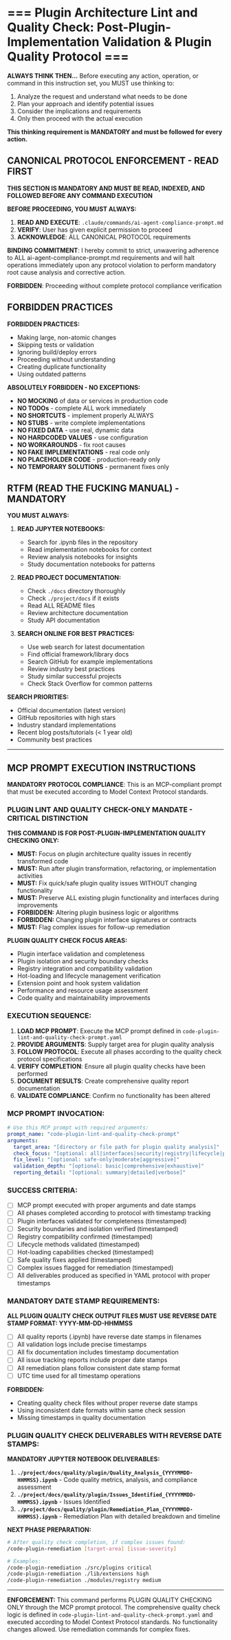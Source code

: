 # === Plugin Architecture Lint and Quality Check: Post-Plugin-Implementation Validation & Plugin Quality Protocol ===

**ALWAYS THINK THEN...** Before executing any action, operation, or command in this instruction set, you MUST use thinking to:

1. Analyze the request and understand what needs to be done
2. Plan your approach and identify potential issues
3. Consider the implications and requirements
4. Only then proceed with the actual execution

**This thinking requirement is MANDATORY and must be followed for every action.**

## CANONICAL PROTOCOL ENFORCEMENT - READ FIRST

**THIS SECTION IS MANDATORY AND MUST BE READ, INDEXED, AND FOLLOWED BEFORE ANY COMMAND EXECUTION**

**BEFORE PROCEEDING, YOU MUST ALWAYS:**

1. **READ AND EXECUTE**: `.claude/commands/ai-agent-compliance-prompt.md`
2. **VERIFY**: User has given explicit permission to proceed
3. **ACKNOWLEDGE**: ALL CANONICAL PROTOCOL requirements

**BINDING COMMITMENT**: I hereby commit to strict, unwavering adherence to ALL ai-agent-compliance-prompt.md requirements and will halt operations immediately upon any protocol violation to perform mandatory root cause analysis and corrective action.

**FORBIDDEN**: Proceeding without complete protocol compliance verification

## FORBIDDEN PRACTICES

**FORBIDDEN PRACTICES:**

- Making large, non-atomic changes
- Skipping tests or validation
- Ignoring build/deploy errors
- Proceeding without understanding
- Creating duplicate functionality
- Using outdated patterns

**ABSOLUTELY FORBIDDEN - NO EXCEPTIONS:**

- **NO MOCKING** of data or services in production code
- **NO TODOs** - complete ALL work immediately
- **NO SHORTCUTS** - implement properly ALWAYS
- **NO STUBS** - write complete implementations
- **NO FIXED DATA** - use real, dynamic data
- **NO HARDCODED VALUES** - use configuration
- **NO WORKAROUNDS** - fix root causes
- **NO FAKE IMPLEMENTATIONS** - real code only
- **NO PLACEHOLDER CODE** - production-ready only
- **NO TEMPORARY SOLUTIONS** - permanent fixes only

## RTFM (READ THE FUCKING MANUAL) - MANDATORY

**YOU MUST ALWAYS:**

1. **READ JUPYTER NOTEBOOKS:**

   - Search for .ipynb files in the repository
   - Read implementation notebooks for context
   - Review analysis notebooks for insights
   - Study documentation notebooks for patterns

2. **READ PROJECT DOCUMENTATION:**

   - Check `./docs` directory thoroughly
   - Check `./project/docs` if it exists
   - Read ALL README files
   - Review architecture documentation
   - Study API documentation

3. **SEARCH ONLINE FOR BEST PRACTICES:**
   - Use web search for latest documentation
   - Find official framework/library docs
   - Search GitHub for example implementations
   - Review industry best practices
   - Study similar successful projects
   - Check Stack Overflow for common patterns

**SEARCH PRIORITIES:**

- Official documentation (latest version)
- GitHub repositories with high stars
- Industry standard implementations
- Recent blog posts/tutorials (< 1 year old)
- Community best practices

---

## **MCP PROMPT EXECUTION INSTRUCTIONS**

**MANDATORY PROTOCOL COMPLIANCE**: This is an MCP-compliant prompt that must be executed according to Model Context Protocol standards.

### **PLUGIN LINT AND QUALITY CHECK-ONLY MANDATE - CRITICAL DISTINCTION**

**THIS COMMAND IS FOR POST-PLUGIN-IMPLEMENTATION QUALITY CHECKING ONLY:**

- **MUST:** Focus on plugin architecture quality issues in recently transformed code
- **MUST:** Run after plugin transformation, refactoring, or implementation activities
- **MUST:** Fix quick/safe plugin quality issues WITHOUT changing functionality
- **MUST:** Preserve ALL existing plugin functionality and interfaces during improvements
- **FORBIDDEN:** Altering plugin business logic or algorithms
- **FORBIDDEN:** Changing plugin interface signatures or contracts
- **MUST:** Flag complex issues for follow-up remediation

**PLUGIN QUALITY CHECK FOCUS AREAS:**

- Plugin interface validation and completeness
- Plugin isolation and security boundary checks
- Registry integration and compatibility validation
- Hot-loading and lifecycle management verification
- Extension point and hook system validation
- Performance and resource usage assessment
- Code quality and maintainability improvements

### **EXECUTION SEQUENCE:**

1. **LOAD MCP PROMPT**: Execute the MCP prompt defined in `code-plugin-lint-and-quality-check-prompt.yaml`
2. **PROVIDE ARGUMENTS**: Supply target area for plugin quality analysis
3. **FOLLOW PROTOCOL**: Execute all phases according to the quality check protocol specifications
4. **VERIFY COMPLETION**: Ensure all plugin quality checks have been performed
5. **DOCUMENT RESULTS**: Create comprehensive quality report documentation
6. **VALIDATE COMPLIANCE**: Confirm no functionality has been altered

### **MCP PROMPT INVOCATION:**

```yaml
# Use this MCP prompt with required arguments:
prompt_name: "code-plugin-lint-and-quality-check-prompt"
arguments:
  target_area: "[directory or file path for plugin quality analysis]"
  check_focus: "[optional: all|interfaces|security|registry|lifecycle|performance]"
  fix_level: "[optional: safe-only|moderate|aggressive]"
  validation_depth: "[optional: basic|comprehensive|exhaustive]"
  reporting_detail: "[optional: summary|detailed|verbose]"
```

### **SUCCESS CRITERIA:**

- [ ] MCP prompt executed with proper arguments and date stamps
- [ ] All phases completed according to protocol with timestamp tracking
- [ ] Plugin interfaces validated for completeness (timestamped)
- [ ] Security boundaries and isolation verified (timestamped)
- [ ] Registry compatibility confirmed (timestamped)
- [ ] Lifecycle methods validated (timestamped)
- [ ] Hot-loading capabilities checked (timestamped)
- [ ] Safe quality fixes applied (timestamped)
- [ ] Complex issues flagged for remediation (timestamped)
- [ ] All deliverables produced as specified in YAML protocol with proper timestamps

### **MANDATORY DATE STAMP REQUIREMENTS:**

**ALL PLUGIN QUALITY CHECK OUTPUT FILES MUST USE REVERSE DATE STAMP FORMAT: YYYY-MM-DD-HHMMSS**

- [ ] All quality reports (.ipynb) have reverse date stamps in filenames
- [ ] All validation logs include precise timestamps
- [ ] All fix documentation includes timestamp documentation
- [ ] All issue tracking reports include proper date stamps
- [ ] All remediation plans follow consistent date stamp format
- [ ] UTC time used for all timestamp operations

**FORBIDDEN:**

- Creating quality check files without proper reverse date stamps
- Using inconsistent date formats within same check session
- Missing timestamps in quality documentation

### **PLUGIN QUALITY CHECK DELIVERABLES WITH REVERSE DATE STAMPS:**

**MANDATORY JUPYTER NOTEBOOK DELIVERABLES:**

1. **`./project/docs/quality/plugin/Quality_Analysis_{YYYYMMDD-HHMMSS}.ipynb`** - Code quality metrics, analysis, and compliance assessment
2. **`./project/docs/quality/plugin/Issues_Identified_{YYYYMMDD-HHMMSS}.ipynb`** - Issues Identified
3. **`./project/docs/quality/plugin/Remediation_Plan_{YYYYMMDD-HHMMSS}.ipynb`** - Remediation Plan with detailed breakdown and timeline


**NEXT PHASE PREPARATION:**

```bash
# After quality check completion, if complex issues found:
/code-plugin-remediation [target-area] [issue-severity]

# Examples:
/code-plugin-remediation ./src/plugins critical
/code-plugin-remediation ./lib/extensions high
/code-plugin-remediation ./modules/registry medium
```

---

**ENFORCEMENT:** This command performs PLUGIN QUALITY CHECKING ONLY through the MCP prompt protocol. The comprehensive quality check logic is defined in `code-plugin-lint-and-quality-check-prompt.yaml` and executed according to Model Context Protocol standards. No functionality changes allowed. Use remediation commands for complex fixes.